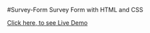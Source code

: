 #Survey-Form
Survey Form with HTML and CSS

[Click here, to see Live Demo](https://codepen.io/aveshshaikh0408/full/rNjpeNO)

